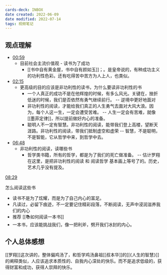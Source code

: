 ```yaml
---
cards-deck: INBOX
date created: 2022-06-09
date modified: 2022-07-14
tags: 视频笔记
---
```


## 观点理解

- [00:59](https://www.bilibili.com/video/BV1BK411L7DJ?spm_id_from=333.934.top_right_bar_window_history.content.click#t=59.265613)
	- 目前社会主流价值观 - 读书为了成功
		- [[书中自有黄金屋，书中自有颜如玉]]；。是皇帝说的，有种成功主义的功利性色彩。还有吃得苦中苦方为人上人，也类似。
- [02:15](https://www.bilibili.com/video/BV1BK411L7DJ?spm_id_from=333.934.top_right_bar_window_history.content.click#t=135.42736)
	- 更高级的目的应该是非功利性的读书，为什么要读非功利性的书
		- 一个人真正的成功不是在他辉煌的时候，有多么风光。关键在，挫折低迷的时候，我们是否依然有勇气继续前行。 -- 逆境中更好地面对
		- 非功利性的阅读，才能给我们真正的人生勇气去面对大风大浪。因为，每个人这一生，一定会遭受苦难。 -- 人生一定会有苦难，就像 [[墨菲定律]]，所以提前做好内心的准备。
		- 聪明人不一定有智慧。非功利性的阅读，能带我们登上高楼，望断天涯路。非功利性的阅读，带我们抵制虚空和虚荣 -- 智慧，不是聪明，不是智能，它从哲学中来，到哲学中去。
- [06:48](https://www.bilibili.com/video/BV1BK411L7DJ?spm_id_from=333.934.top_right_bar_window_history.content.click#t=408.335023)
	- 非功利性的阅读，读哪些书
		- 哲学类书籍，所有的哲学，都是为了我们的死亡做准备。 -- 估计罗翔在这里，是把非功利性的阅读 和 阅读哲学 基本画上等号了的。历史，艺术几乎没有提及。

[08:29](https://www.bilibili.com/video/BV1BK411L7DJ?spm_id_from=333.934.top_right_bar_window_history.content.click#t=509.893227)

怎么阅读这些书

- 读书不是为了炫耀，而是为了自己内心的富足。
- 凡读过，必留下痕迹，不一定要记住精彩段落，不断阅读，无声中浸润滋养我们的内心
- 推荐 [[📚如何阅读一本书]]
- 一本书，应该能挑战我们，像一把利斧，劈开我们冰封的内心。

## 个人总体感想

[[罗翔]]这次讲的，整体偏鸡汤了，和哲学鸡汤鼻祖[[叔本华]]的[[《人生的智慧》]] 的阐释类似，人应该追求本质性的、自我内心深处的快乐。而不是追求低级的，获得财富和成功，获得人崇拜的快乐。

